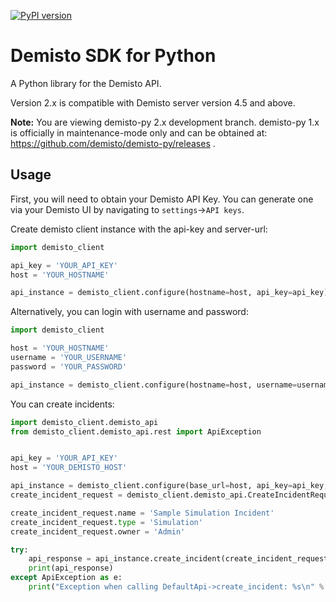 [![PyPI version](https://badge.fury.io/py/demisto-py.svg)](https://badge.fury.io/py/demisto-py)
# Demisto SDK for Python

A Python library for the Demisto API.

Version 2.x is compatible with Demisto server version 4.5 and above.

**Note:** You are viewing demisto-py 2.x development branch. demisto-py 1.x is officially in maintenance-mode only and can be obtained at: https://github.com/demisto/demisto-py/releases .

## Usage

First, you will need to obtain your Demisto API Key. You can generate one via your Demisto UI by navigating to  `settings`->`API keys`.

Create demisto client instance with the api-key and server-url:
```python
import demisto_client

api_key = 'YOUR_API_KEY'
host = 'YOUR_HOSTNAME'

api_instance = demisto_client.configure(hostname=host, api_key=api_key)

```

Alternatively, you can login with username and password:

```python
import demisto_client

host = 'YOUR_HOSTNAME'
username = 'YOUR_USERNAME'
password = 'YOUR_PASSWORD'

api_instance = demisto_client.configure(hostname=host, username=username, password=password)

```


You can create incidents:

```python
import demisto_client.demisto_api
from demisto_client.demisto_api.rest import ApiException


api_key = 'YOUR_API_KEY'
host = 'YOUR_DEMISTO_HOST'

api_instance = demisto_client.configure(base_url=host, api_key=api_key, debug=False)
create_incident_request = demisto_client.demisto_api.CreateIncidentRequest()

create_incident_request.name = 'Sample Simulation Incident'
create_incident_request.type = 'Simulation'
create_incident_request.owner = 'Admin'

try:
    api_response = api_instance.create_incident(create_incident_request=create_incident_request)
    print(api_response)
except ApiException as e:
    print("Exception when calling DefaultApi->create_incident: %s\n" % e)

```
